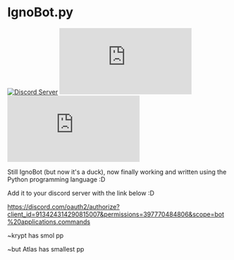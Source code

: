 # IgnoBot.py

[![Discord Server](https://img.shields.io/badge/Support-Discord%20Server-blue.svg)](InviteLinkHere)
![showLatestCommit](https://img.shields.io/github/last-commit/ignorance-uwu/IgnoBot.py?style=for-the-badge)
![showLicense](https://img.shields.io/github/license/ignorance-uwu/IgnoBot.py?style=for-the-badge)

Still IgnoBot (but now it's a duck), now finally working and written using the Python programming language :D

Add it to your discord server with the link below :D

https://discord.com/oauth2/authorize?client_id=913424314290815007&permissions=397770484806&scope=bot%20applications.commands

~krypt has smol pp

~but Atlas has smallest pp
